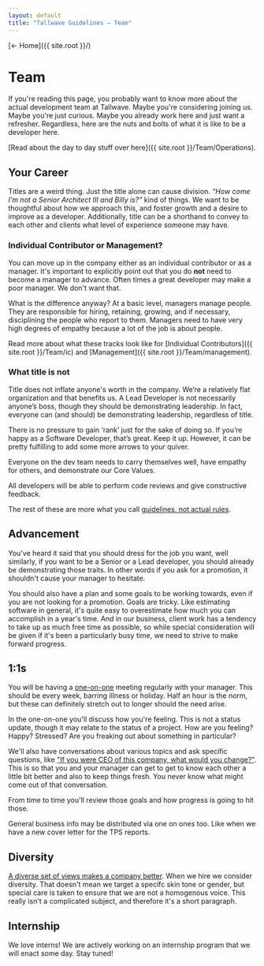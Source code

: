 ```yaml
---
layout: default
title: "Tallwave Guidelines — Team"
---
```


[&larr; Home]({{ site.root }}/)

# Team

If you're reading this page, you probably want to know more about the actual development team at Tallwave. Maybe you're considering joining us. Maybe you're just curious. Maybe you already work here and just want a refresher. Regardless, here are the nuts and bolts of what it is like to be a developer here.

[Read about the day to day stuff over here]({{ site.root }}/Team/Operations).

## Your Career

Titles are a weird thing. Just the title alone can cause division. _“How come I’m not a Senior Architect III and *Billy* is?”_ kind of things. We want to be thoughtful about how we approach this, and foster growth and a desire to improve as a developer. Additionally, title can be a shorthand to convey to each other and clients what level of experience someone may have.

### Individual Contributor or Management?
You can move up in the company either as an individual contributor or as a manager. It's important to explicitly point out that you do **not** need to become a manager to advance. Often times a great developer may make a poor manager. We don't want that. 

What is the difference anyway? At a basic level, managers manage people. They are responsible for hiring, retaining, growing, and if necessary, disciplining the people who report to them. Managers need to have very high degrees of empathy because a lot of the job is about people. 

<div id="the-ladder" class="the-ladder"></div>

Read more about what these tracks look like for [Individual Contributors]({{ site.root }}/Team/ic) and [Management]({{ site.root }}/Team/management).

### What title is not
Title does not inflate anyone's worth in the company. We’re a relatively flat organization and that benefits us. A Lead Developer is not necessarily anyone’s boss, though they should be demonstrating leadership. In fact, everyone can (and should) be demonstrating leadership, regardless of title.

There is no pressure to gain ‘rank’ just for the sake of doing so. If you’re happy as a Software Developer, that’s great. Keep it up. However, it can be pretty fulfilling to add some more arrows to your quiver.

Everyone on the dev team needs to carry themselves well, have empathy for others, and demonstrate our Core Values.

All developers will be able to perform code reviews and give constructive feedback.

The rest of these are more what you call [guidelines, not actual rules](https://youtu.be/jl0hMfqNQ-g).

## Advancement
You've heard it said that you should dress for the job you want, well similarly, if you want to be a Senior or a Lead developer, you should already be demonstrating those traits. In other words if you ask for a promotion, it shouldn't cause your manager to hesitate.

You should also have a plan and some goals to be working towards, even if you are not looking for a promotion. Goals are tricky. Like estimating software in general, it's quite easy to overestimate how much you can accomplish in a year's time. And in our business, client work has a tendency to take up as much free time as possible, so while special consideration will be given if it's been a particularly busy time, we need to strive to make forward progress.

## 1:1s
You will be having a [one-on-one](http://randsinrepose.com/archives/the-update-the-vent-and-the-disaster/) meeting regularly with your manager. This should be every week, barring illness or holiday. Half an hour is the norm, but these can definitely stretch out to longer should the need arise. 

In the one-on-one you'll discuss how you're feeling. This is not a status update, though it may relate to the status of a project. How are you feeling? Happy? Stressed? Are you freaking out about something in particular?

We'll also have conversations about various topics and ask specific questions, like ["If you were CEO of this company, what would you change?"](https://jasonevanish.com/2014/05/29/101-questions-to-ask-in-1-on-1s/). This is so that you and your manager can get to get to know each other a little bit better and also to keep things fresh. You never know what might come out of that conversation.

From time to time you'll review those goals and how progress is going to hit those.

General business info may be distributed via one on ones too. Like when we have a new cover letter for the TPS reports.

## Diversity
[A diverse set of views makes a company better](https://www.mckinsey.com/business-functions/organization/our-insights/why-diversity-matters). When we hire we consider diversity. That doesn't mean we target a specifc skin tone or gender, but special care is taken to ensure that we are not a homogenous voice. This really isn't a complicated subject, and therefore it's a short paragraph.

## Internship
We love interns! We are actively working on an internship program that we will enact some day. Stay tuned!

